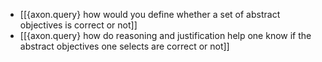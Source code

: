 - [[{axon.query} how would you define whether a set of abstract objectives is correct or not]]
- [[{axon.query} how do reasoning and justification help one know if the abstract objectives one selects are correct or not]]